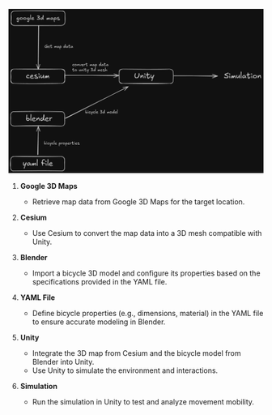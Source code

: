![Pipeline Plan](../Images/plan.png)


1. **Google 3D Maps**  
   - Retrieve map data from Google 3D Maps for the target location.

2. **Cesium**  
   - Use Cesium to convert the map data into a 3D mesh compatible with Unity.

3. **Blender**  
   - Import a bicycle 3D model and configure its properties based on the specifications provided in the YAML file.

4. **YAML File**  
   - Define bicycle properties (e.g., dimensions, material) in the YAML file to ensure accurate modeling in Blender.

5. **Unity**  
   - Integrate the 3D map from Cesium and the bicycle model from Blender into Unity.
   - Use Unity to simulate the environment and interactions.

6. **Simulation**  
   - Run the simulation in Unity to test and analyze movement mobility.



